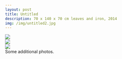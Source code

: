 ```yaml
---
layout: post
title: Untitled
description: 70 x 140 x 70 cm leaves and iron, 2014
img: /img/untitled2.jpg
---
```


<div class="img_row">
  <img class="col three" src="/img/untitled1.jpg"/>
</div>
<div class="img_row">
  <img class="col three" src="/img/untitled2.jpg"/>
</div>
<div class="img_row">
  <img class="col three" src="/img/untitled3.jpg"/>
</div>
<div class="col three caption">
	Some additional photos.
</div>

